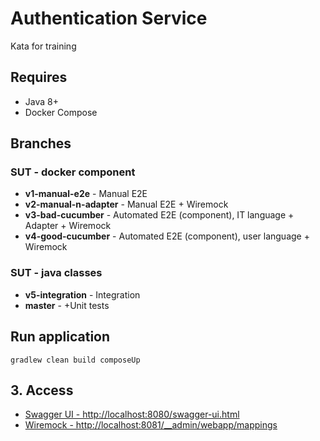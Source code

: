 # Authentication Service

Kata for training

## Requires
 - Java 8+
 - Docker Compose

## Branches
### SUT - docker component
- **v1-manual-e2e** - Manual E2E
- **v2-manual-n-adapter**  - Manual E2E + Wiremock
- **v3-bad-cucumber**  - Automated E2E (component), IT language + Adapter  + Wiremock
- **v4-good-cucumber**  - Automated E2E (component), user language  + Wiremock

### SUT - java classes
- **v5-integration**  - Integration
- **master** - +Unit tests

## Run application
```
gradlew clean build composeUp
```

## 3. Access 
 - [Swagger UI - http://localhost:8080/swagger-ui.html](http://localhost:8080/swagger-ui.html)
 - [Wiremock - http://localhost:8081/__admin/webapp/mappings](http://localhost:8081/__admin/webapp/mappings)